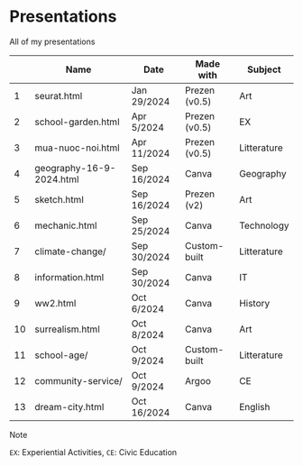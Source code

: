 # Presentations

All of my presentations

|    | Name                     | Date        | Made with     | Subject      |
|----|--------------------------|-------------|---------------|--------------|
| 1  | seurat.html              | Jan 29/2024 | Prezen (v0.5) | Art          |
| 2  | school-garden.html       | Apr 5/2024  | Prezen (v0.5) | EX           |
| 3  | mua-nuoc-noi.html        | Apr 11/2024 | Prezen (v0.5) | Litterature  |
| 4  | geography-16-9-2024.html | Sep 16/2024 | Canva         | Geography    |
| 5  | sketch.html              | Sep 16/2024 | Prezen (v2)   | Art          |
| 6  | mechanic.html            | Sep 25/2024 | Canva         | Technology   |
| 7  | climate-change/          | Sep 30/2024 | Custom-built  | Litterature  |
| 8  | information.html         | Sep 30/2024 | Canva         | IT           |
| 9  | ww2.html                 | Oct 6/2024  | Canva         | History      |
| 10 | surrealism.html          | Oct 8/2024  | Canva         | Art          |
| 11 | school-age/              | Oct 9/2024  | Custom-built  | Litterature  |
| 12 | community-service/       | Oct 9/2024  | Argoo         | CE           |
| 13 | dream-city.html          | Oct 16/2024 | Canva         | English      |

> [!NOTE]
> `EX`: Experiential Activities, `CE`: Civic Education
